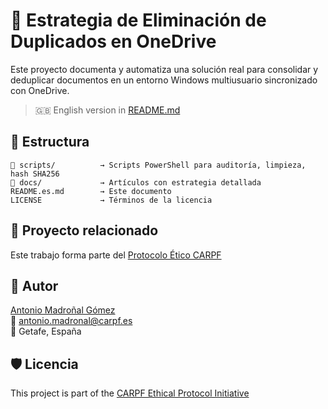 # 🧠 Estrategia de Eliminación de Duplicados en OneDrive

Este proyecto documenta y automatiza una solución real para consolidar y deduplicar documentos en un entorno Windows multiusuario sincronizado con OneDrive.

> 🇬🇧 English version in [README.md](README.md)

## 📁 Estructura

```
📁 scripts/          → Scripts PowerShell para auditoría, limpieza, hash SHA256
📁 docs/             → Artículos con estrategia detallada
README.es.md        → Este documento
LICENSE             → Términos de la licencia
```

## 🔗 Proyecto relacionado

Este trabajo forma parte del [Protocolo Ético CARPF](https://github.com/hubCARPF/protocoloCARPF-etico-humanIA)

## 👤 Autor

[Antonio Madroñal Gómez](https://www.linkedin.com/in/antoniocarpf)  
📧 antonio.madronal@carpf.es  
📍 Getafe, España

## 🛡 Licencia


This project is part of the [CARPF Ethical Protocol Initiative](https://github.com/hubCARPF/protocoloCARPF-etico-humanIA)
